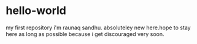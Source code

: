 # hello-world
my first repository
i'm raunaq sandhu. absoluteley new here.hope to stay here as long as possible because i get discouraged very soon.
